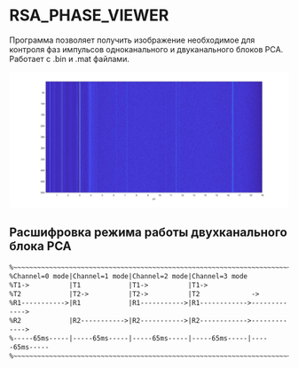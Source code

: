# RSA_PHASE_VIEWER
Программа позволяет получить изображение необходимое для контроля фаз импульсов одноканального и двуканального блоков РСА.
Работает с .bin и .mat файлами.


![img](https://github.com/gtsema/RSA_PHASE_VIEWER/raw/master/images/bin.png)


## Расшифровка режима работы двухканального блока РСА
```
%~~~~~~~~~~~~~~~~~~~~~~~~~~~~~~~~~~~~~~~~~~~~~~~~~~~~~~~~~~~~~~~~~~~~~~~~~~
%Channel=0 mode|Channel=1 mode|Channel=2 mode|Channel=3 mode
%T1->          |T1            |T1->          |T1->                         
%T2            |T2->          |T2->          |T2             ->            
%R1----------->|R1            |R1----------->|R1------------>------------->
%R2            |R2----------->|R2----------->|R2------------>------------->
%-----65ms-----|-----65ms-----|-----65ms-----|-----65ms-----|-----65ms-----
%~~~~~~~~~~~~~~~~~~~~~~~~~~~~~~~~~~~~~~~~~~~~~~~~~~~~~~~~~~~~~~~~~~~~~~~~~~
```
